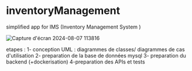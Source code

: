 # inventoryManagement
simplified app for  IMS (Inventory Management System )

![Capture d'écran 2024-08-07 113816](https://github.com/user-attachments/assets/9a072119-884c-4c31-b655-19836663a2f6)

etapes :
1- conception UML : diagrammes de classes/ diagrammes de cas d'utilisation 
2- preparation de la base de données mysql 
3- preparation du backend (+dockerisation)
4-preparation des APIs et tests 

